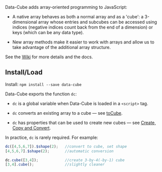 Data-Cube adds array-oriented programming to JavaScript:

* A native array behaves as both a normal array and as a 'cube': a 3-dimensional array whose entries and subcubes can be accessed using indices (negative indices count back from the end of a dimension) or keys (which can be any data type).

* New array methods make it easier to work with arrays and allow us to take advantage of the additional array structure.

See the [Wiki](https://github.com/gjmcn/data-cube/wiki) for more details and the docs.

## Install/Load

Install: `npm install --save data-cube`

Data-Cube exports the function `dc`:

* `dc` is a global variable when Data-Cube is loaded in a `<script>` tag.

* `dc` converts an existing array to a cube &mdash; see [toCube](https://github.com/gjmcn/data-cube/wiki/Create-Copy-and-Convert#method_to_cube).

* `dc` has properties that can be used to create new cubes &mdash; see [Create, Copy and Convert](https://github.com/gjmcn/data-cube/wiki/Create-Copy-and-Convert).

In practice, `dc` is rarely required. For example:

```js
dc([4,5,6,7]).$shape(2);   //convert to cube, set shape
[4,5,6,7].$shape(2);       //automatic conversion

dc.cube([3,4]);            //create 3-by-4(-by-1) cube
[3,4].cube();              //slightly cleaner

```
